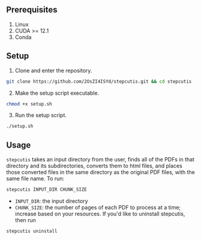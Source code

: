 ## Prerequisites
1. Linux
2. CUDA >= 12.1
3. Conda

## Setup
1. Clone and enter the repository.
```bash
git clone https://github.com/2OsZI4ISYd/stepcutis.git && cd stepcutis
```
2. Make the setup script executable.
```bash
chmod +x setup.sh
```
3. Run the setup script.
```bash
./setup.sh
```
## Usage
`stepcutis` takes an input directory from the user, finds all of the PDFs in that directory and its subdirectories, converts them to html files, and places those converted files in the same directory as the original PDF files, with the same file name. To run:
```bash
stepcutis INPUT_DIR CHUNK_SIZE
```
- `INPUT_DIR`: the input directory
- `CHUNK_SIZE`: the number of pages of each PDF to process at a time; increase based on your resources.
If you'd like to uninstall stepcutis, then run
```bash
stepcutis uninstall
```

